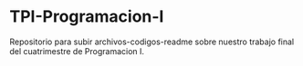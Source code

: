 # TPI-Programacion-I
Repositorio para subir archivos-codigos-readme sobre nuestro trabajo final del cuatrimestre de Programacion I.
